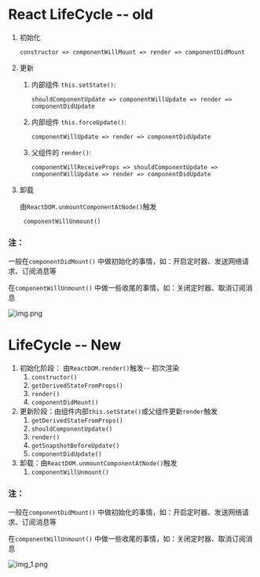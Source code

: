 # React LifeCycle -- old

1. 初始化
    ```
   constructor => componentWillMount => render => componentDidMount
   ```

2. 更新
    1) 内部组件 `this.setState()`:
       ```ecmascript 6
       shouldComponentUpdate => componentWillUpdate => render => componentDidUpdate
       ```
       
    2) 内部组件 `this.forceUpdate()`:
       ```ecmascript 6
       componentWillUpdate => render => componentDidUpdate
       ```
    3) 父组件的 `render()`:
        ```ecmascript 6
       componentWillReceiveProps => shouldComponentUpdate => componentWillUpdate => render => componentDidUpdate
       ```
3. 卸载

   由`ReactDOM.unmountComponentAtNode()`触发
   ```ecmascript 6
    componentWillUnmount()
    ```

### 注：
一般在`componentDidMount()` 中做初始化的事情，如：开启定时器、发送网络请求、订阅消息等

在`componentWillUnmount()` 中做一些收尾的事情，如：关闭定时器、取消订阅消息

![img.png](img.png)

# LifeCycle -- New
1. 初始化阶段： 由`ReactDOM.render()`触发-- 初次渲染
    1) `constructor()`
    2) `getDerivedStateFromProps()`
    3) `render()`
    4) `componentDidMount()`
2. 更新阶段：由组件内部`this.setState()`或父组件更新`render`触发
    1) `getDerivedStateFromProps()`
    2) `shouldComponentUpdate()`
    3) `render()`
    4) `getSnapshotBeforeUpdate()`
    5) `componentDidUpdate()`
3. 卸载：由`ReactDOM.unmountComponentAtNode()`触发
    1) `componentWillUnmount()`

### 注：
一般在`componentDidMount()` 中做初始化的事情，如：开启定时器、发送网络请求、订阅消息等

在`componentWillUnmount()` 中做一些收尾的事情，如：关闭定时器、取消订阅消息

![img_1.png](img_1.png)